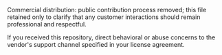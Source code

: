 Commercial distribution: public contribution process removed; this file retained only to clarify that any customer interactions should remain professional and respectful.

If you received this repository, direct behavioral or abuse concerns to the vendor's support channel specified in your license agreement.
